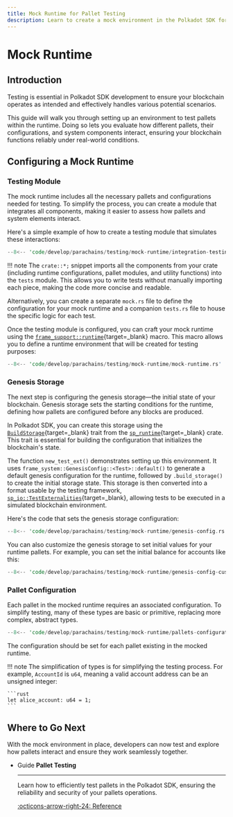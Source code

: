 ```yaml
---
title: Mock Runtime for Pallet Testing
description: Learn to create a mock environment in the Polkadot SDK for testing intra-pallet functionality and inter-pallet interactions seamlessly.
---
```


# Mock Runtime

## Introduction

Testing is essential in Polkadot SDK development to ensure your blockchain operates as intended and effectively handles various potential scenarios.

This guide will walk you through setting up an environment to test pallets within the runtime. Doing so lets you evaluate how different pallets, their configurations, and system components interact, ensuring your blockchain functions reliably under real-world conditions.

## Configuring a Mock Runtime

### Testing Module

The mock runtime includes all the necessary pallets and configurations needed for testing. To simplify the process, you can create a module that integrates all components, making it easier to assess how pallets and system elements interact.

Here's a simple example of how to create a testing module that simulates these interactions:

```rust
--8<-- 'code/develop/parachains/testing/mock-runtime/integration-testing-module.rs'
```

!!! note
    The `crate::*;` snippet imports all the components from your crate (including runtime configurations, pallet modules, and utility functions) into the `tests` module. This allows you to write tests without manually importing each piece, making the code more concise and readable.

Alternatively, you can create a separate `mock.rs` file to define the configuration for your mock runtime and a companion `tests.rs` file to house the specific logic for each test.

Once the testing module is configured, you can craft your mock runtime using the [`frame_support::runtime`](https://paritytech.github.io/polkadot-sdk/master/frame_support/attr.runtime.html){target=\_blank} macro. This macro allows you to define a runtime environment that will be created for testing purposes:

```rust
--8<-- 'code/develop/parachains/testing/mock-runtime/mock-runtime.rs'
```
### Genesis Storage

The next step is configuring the genesis storage—the initial state of your blockchain. Genesis storage sets the starting conditions for the runtime, defining how pallets are configured before any blocks are produced.

In Polkadot SDK, you can create this storage using the [`BuildStorage`](https://paritytech.github.io/polkadot-sdk/master/sp_runtime/trait.BuildStorage.html){target=\_blank} trait from the [`sp_runtime`](https://paritytech.github.io/polkadot-sdk/master/sp_runtime){target=\_blank} crate. This trait is essential for building the configuration that initializes the blockchain's state.

The function `new_test_ext()` demonstrates setting up this environment. It uses `frame_system::GenesisConfig::<Test>::default()` to generate a default genesis configuration for the runtime, followed by `.build_storage()` to create the initial storage state. This storage is then converted into a format usable by the testing framework, [`sp_io::TestExternalities`](https://paritytech.github.io/polkadot-sdk/master/sp_io/type.TestExternalities.html){target=\_blank}, allowing tests to be executed in a simulated blockchain environment.

Here's the code that sets the genesis storage configuration:

```rust
--8<-- 'code/develop/parachains/testing/mock-runtime/genesis-config.rs'
```

You can also customize the genesis storage to set initial values for your runtime pallets. For example, you can set the initial balance for accounts like this:

```rust
--8<-- 'code/develop/parachains/testing/mock-runtime/genesis-config-custom.rs'
```

### Pallet Configuration

Each pallet in the mocked runtime requires an associated configuration. To simplify testing, many of these types are basic or primitive, replacing more complex, abstract types.

```rust
--8<-- 'code/develop/parachains/testing/mock-runtime/pallets-configurations.rs'
```

The configuration should be set for each pallet existing in the mocked runtime.

!!! note
    The simplification of types is for simplifying the testing process. For example, `AccountId` is `u64`, meaning a valid account address can be an unsigned integer:

    ```rust
    let alice_account: u64 = 1;
    ```

## Where to Go Next

With the mock environment in place, developers can now test and explore how pallets interact and ensure they work seamlessly together.

<div class="grid cards" markdown>

-   <span class="badge guide">Guide</span> __Pallet Testing__

    ---

    Learn how to efficiently test pallets in the Polkadot SDK, ensuring the reliability and security of your pallets operations.

    [:octicons-arrow-right-24: Reference](/develop/parachains/testing/pallet-testing/)

</div>